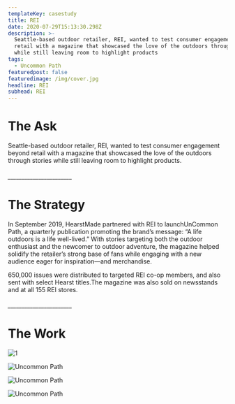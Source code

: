 ```yaml
---
templateKey: casestudy
title: REI
date: 2020-07-29T15:13:30.298Z
description: >-
  Seattle-based outdoor retailer, REI, wanted to test consumer engagement beyond
  retail with a magazine that showcased the love of the outdoors through stories
  while still leaving room to highlight products
tags:
  - Uncommon Path
featuredpost: false
featuredimage: /img/cover.jpg
headline: REI
subhead: REI
---
```

# **The Ask**

Seattle-based outdoor retailer, REI, wanted to test consumer engagement beyond retail with a magazine that showcased the love of the outdoors through stories while still leaving room to highlight products.

###### \_\_\_\_\_\_\_\_\_\_\_\_\_\_\_\_\_\_\_\_\_\__

# **The Strategy**

In September 2019, HearstMade partnered with REI to launchUnCommon Path, a quarterly publication promoting the brand’s message: “A life outdoors is a life well-lived.” With stories targeting both the outdoor enthusiast and the newcomer to outdoor adventure, the magazine helped solidify the retailer’s strong base of fans while engaging with a new audience eager for inspiration—and merchandise.

650,000 issues were distributed to targeted REI co-op members, and also sent with select Hearst titles.The magazine was also sold on newsstands and at all 155 REI stores.

###### \_\_\_\_\_\_\_\_\_\_\_\_\_\_\_\_\_\_\_\_\_\__

# **The Work**

![](/img/black_bar.png "1")

![Uncommon Path](/img/rei_issue1_nnselects_071720-1.jpg "2")

![Uncommon Path](/img/rei_issue2_nnselects_071720-1.jpg "3")

![Uncommon Path](/img/rei_issue3_nnselects_071720-1.jpg "4")
